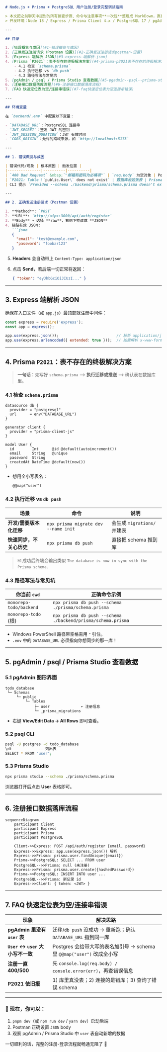 ````markdown
# Node.js + Prisma + PostgreSQL 用户注册/登录完整调试指南

> 本文把之前聊天中提到的所有排查步骤、命令与注意事项**一次性**整理成 MarkDown，直接复制即可放进你的 `README.md / docs/`。  
> 开发环境：Node 18 / Express / Prisma Client 4.x / PostgreSQL 17 / pgAdmin 7 / Postman 10。

---

## 目录

1. [错误概览与成因](#1-错误概览与成因)
2. [正确发送注册请求（Postman 设置）](#2-正确发送注册请求postman-设置)
3. [Express 端解析 JSON](#3-express-端解析-json)
4. [Prisma `P2021`：表不存在的终极解决方案](#4-prisma-p2021表不存在的终极解决方案)
    - 4.1 检查 `schema.prisma`
    - 4.2 执行迁移 vs `db push`
    - 4.3 路径写法与常见坑
5. [pgAdmin / psql / Prisma Studio 查看数据](#5-pgadmin--psql--prisma-studio查看数据)
6. [注册接口数据落库流程](#6-注册接口数据落库流程)
7. [FAQ 快速定位表为空/连接串错误](#7-faq快速定位表为空连接串错误)

---

## 环境变量

在 `backend/.env` 中配置以下变量：

- `DATABASE_URL`：PostgreSQL 连接串
- `JWT_SECRET`：签发 JWT 的密钥
- `JWT_SESSION_DURATION`：JWT 有效时间
- `CORS_ORIGIN`：允许的跨域来源，如 `http://localhost:5173`

---

## 1. 错误概览与成因

| 错误代码/现象 | 根本原因 | 触发位置 |
|---------------|----------|----------|
| `400 Bad Request` &nbsp;`"邮箱和密码为必填项"` | `req.body` 为空对象 | Postman `Content-Type` 发成 `text/plain`，Express 默认不解析 |
| `P2021: Table \`public.User\` does not exist` | 数据库没这张表 | Prisma 读取时 `user.findUnique()` |
| CLI 提示 `Provided --schema ./backend/prisma/schema.prisma doesn't exist` | 执行目录与 `--schema` 路径不符 | `npx prisma db push` |

---

## 2. 正确发送注册请求（Postman 设置）

1. **Method**: `POST`
2. **URL**: `http://<ip>:3000/api/auth/register`
3. **Body** → 选择 **raw**，右侧下拉改成 **JSON**
4. 粘贴有效 JSON：
   ```json
   {
     "email": "test@example.com",
     "password": "foobar123"
   }
````

5. **Headers** 会自动带上 `Content-Type: application/json`
6. 点击 **Send**，若后端一切正常将返回：

   ```json
   { "token": "eyJhbGciOiJIUzI..." }
   ```

---

## 3. Express 端解析 JSON

确保在入口文件（如 `app.js`）最顶部就注册中间件：

```js
const express = require('express');
const app = express();

app.use(express.json());                          // 解析 application/json
app.use(express.urlencoded({ extended: true }));  // 如需解析 x-www-form-urlencoded
```

---

## 4. Prisma `P2021`：表不存在的终极解决方案

> **一句话**：先写好 `schema.prisma` ⟶ **执行迁移或推送** ⟶ 确认表在数据库里。

### 4.1 检查 `schema.prisma`

```prisma
datasource db {
  provider = "postgresql"
  url      = env("DATABASE_URL")
}

generator client {
  provider = "prisma-client-js"
}

model User {
  id        Int      @id @default(autoincrement())
  email     String   @unique
  password  String   
  createdAt DateTime @default(now())
}
```

* 想用全小写表名：

  ```prisma
  @@map("user")
  ```

### 4.2 执行迁移 vs `db push`

| 场景             | 命令                                   | 说明                    |
|----------------|--------------------------------------|-----------------------|
| **开发/需要版本化迁移** | `npx prisma migrate dev --name init` | 会生成 `migrations/` 并建表 |
| **快速同步，不关心历史** | `npx prisma db push`                 | 直接把 schema 推到库        |

> ☑️ 成功后终端会输出类似 `The database is now in sync with the Prisma schema.`

### 4.3 路径写法与常见坑

| 你当前 `cwd`               | 正确命令示例                                                       |
|-------------------------|--------------------------------------------------------------|
| `monorepo-todo/backend` | `npx prisma db push --schema ./prisma/schema.prisma`         |
| `monorepo-todo` (根)     | `npx prisma db push --schema ./backend/prisma/schema.prisma` |

* Windows PowerShell 路径带空格需用 `"` 引住。
* `.env` 中的 `DATABASE_URL` 必须指向你想同步的那一库！

---

## 5. pgAdmin / psql / Prisma Studio 查看数据

### 5.1 pgAdmin 图形界面

```
todo_database
 └─ Schemas
     └─ public
         └─ Tables
             ├─ user              ← 注册信息
             └─ _prisma_migrations
```

* 右键 **View/Edit Data → All Rows** 即可查看。

### 5.2 psql CLI

```bash
psql -U postgres -d todo_database
\dt            -- 列出表
SELECT * FROM "user";
```

### 5.3 Prisma Studio

```bash
npx prisma studio --schema ./prisma/schema.prisma
```

浏览器打开后点击 **User** 表格即可。

---

## 6. 注册接口数据落库流程

```mermaid
sequenceDiagram
    participant Client
    participant Express
    participant Prisma
    participant PostgreSQL

    Client->>Express: POST /api/auth/register {email, password}
    Express->>Express: app.use(express.json()) 解析
    Express->>Prisma: prisma.user.findUnique({email})
    Prisma->>PostgreSQL: SELECT ... FROM user
    PostgreSQL-->>Prisma: null (未注册)
    Express->>Prisma: prisma.user.create({hashedPassword})
    Prisma->>PostgreSQL: INSERT INTO user ...
    PostgreSQL-->>Prisma: 新记录 id
    Express->>Client: { token: <JWT> }
```

---

## 7. FAQ 快速定位表为空/连接串错误

| 现象                         | 解决思路                                                  |
|----------------------------|-------------------------------------------------------|
| **pgAdmin 里没有 `user` 表**   | 迁移/`db push` 没成功 → 重新跑；确认 `DATABASE_URL` 指到同一库        |
| **`User` ↔ `user` 大小写不一致** | Postgres 会给带大写的表名加引号 → schema 里 `@@map("user")` 改成全小写 |
| **注册一直 400/500**           | 先 `console.log(req.body) / console.error(err)`，再查错误信息 |
| **P2021 依旧报**              | 1) 库里真没表；2) 连接的是错库；3) 查询了错误 schema                    |

---

### 🎉 现在，你可以：

1. `pnpm dev`（或 `npm run dev` / `yarn dev`）启动后端
2. Postman 正确设置 `JSON` body
3. 观察 pgAdmin / Prisma Studio 中 `user` 表自动新增的数据

一切顺利的话，完整的注册-登录流程就畅通无阻了 🚀

```
```
